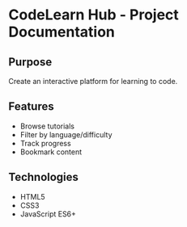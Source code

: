 # CodeLearn Hub - Project Documentation

## Purpose
Create an interactive platform for learning to code.

## Features
- Browse tutorials
- Filter by language/difficulty
- Track progress
- Bookmark content

## Technologies
- HTML5
- CSS3
- JavaScript ES6+
